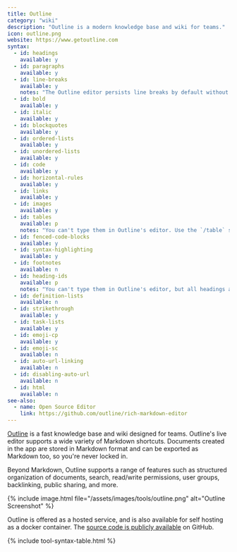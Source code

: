 ```yaml
---
title: Outline
category: "wiki"
description: "Outline is a modern knowledge base and wiki for teams."
icon: outline.png
website: https://www.getoutline.com
syntax:
  - id: headings
    available: y
  - id: paragraphs
    available: y
  - id: line-breaks
    available: y
    notes: "The Outline editor persists line breaks by default without extra syntax."
  - id: bold
    available: y
  - id: italic
    available: y
  - id: blockquotes
    available: y
  - id: ordered-lists
    available: y
  - id: unordered-lists
    available: y
  - id: code
    available: y
  - id: horizontal-rules
    available: y
  - id: links
    available: y
  - id: images
    available: y
  - id: tables
    available: p
    notes: "You can't type them in Outline's editor. Use the `/table` slash command or block insert toolbar."
  - id: fenced-code-blocks
    available: y
  - id: syntax-highlighting
    available: y
  - id: footnotes
    available: n
  - id: heading-ids
    available: p
    notes: "You can't type them in Outline's editor, but all headings are given a unique ID by default."
  - id: definition-lists
    available: n
  - id: strikethrough
    available: y
  - id: task-lists
    available: y
  - id: emoji-cp
    available: y
  - id: emoji-sc
    available: n
  - id: auto-url-linking
    available: n
  - id: disabling-auto-url
    available: n
  - id: html
    available: n
see-also:
  - name: Open Source Editor
    link: https://github.com/outline/rich-markdown-editor
---
```


[Outline](https://www.getoutline.com) is a fast knowledge base and wiki designed for teams. Outline's live editor supports a wide variety of Markdown shortcuts. Documents created in the app are stored in Markdown format and can be exported as Markdown too, so you're never locked in.

Beyond Markdown, Outline supports a range of features such as structured organization of documents, search, read/write permissions, user groups, backlinking, public sharing, and more.

{% include image.html file="/assets/images/tools/outline.png" alt="Outline Screenshot" %}

Outline is offered as a hosted service, and is also available for self hosting as a docker container. The [source code is 
publicly available](https://github.com/outline/outline) on GitHub.

{% include tool-syntax-table.html %}
